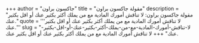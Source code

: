 +++
author = "جاكسون براون"
title = "مقولة جاكسون براون"
description = "مقولة جاكسون براون: لا تناقش أمورك المادية مع من يملك أكثر بكثير عنك أو اقل بكثير عنك."
quote = '''لا تناقش أمورك المادية مع من يملك أكثر بكثير عنك أو اقل بكثير عنك.'''
slug = "لا-تناقش-أمورك-المادية-مع-من-يملك-أكثر-بكثير-عنك-أو-اقل-بكثير-عنك"
+++
لا تناقش أمورك المادية مع من يملك أكثر بكثير عنك أو اقل بكثير عنك.
